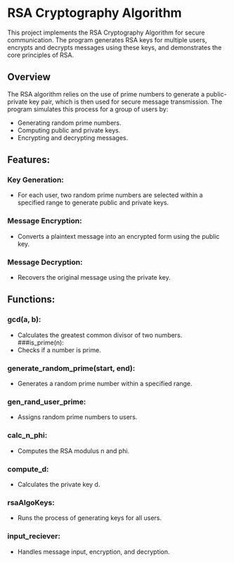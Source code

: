 # RSA Cryptography Algorithm
This project implements the RSA Cryptography Algorithm for secure communication. The program generates RSA keys for multiple users, encrypts and decrypts messages using these keys, and demonstrates the core principles of RSA.

## Overview
The RSA algorithm relies on the use of prime numbers to generate a public-private key pair, which is then used for secure message transmission. The program simulates this process for a group of users by:

- Generating random prime numbers.
- Computing public and private keys.
- Encrypting and decrypting messages.
## Features:
### Key Generation: 
- For each user, two random prime numbers are selected within a specified range to generate public and private keys.
### Message Encryption: 
- Converts a plaintext message into an encrypted form using the public key.
### Message Decryption: 
- Recovers the original message using the private key.
## Functions:
### gcd(a, b): 
- Calculates the greatest common divisor of two numbers.
###is_prime(n):
- Checks if a number is prime.
### generate_random_prime(start, end):
- Generates a random prime number within a specified range.
### gen_rand_user_prime:
- Assigns random prime numbers to users.
### calc_n_phi:
- Computes the RSA modulus n and phi.
### compute_d:
- Calculates the private key d.
### rsaAlgoKeys:
- Runs the process of generating keys for all users.
### input_reciever:
- Handles message input, encryption, and decryption.
